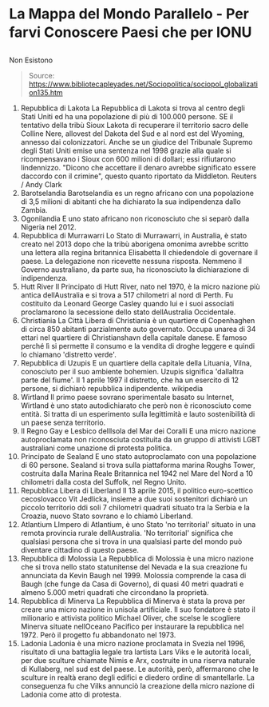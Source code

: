 # La Mappa del Mondo Parallelo - Per farvi Conoscere Paesi che per lONU 
Non Esistono

> Source: https://www.bibliotecapleyades.net/Sociopolitica/sociopol_globalization135.htm

1. Repubblica di Lakota
La Repubblica di Lakota si trova al centro degli Stati Uniti ed ha
una popolazione di più di 100.000 persone.
SE il tentativo della
tribù Sioux Lakota
di recuperare il territorio sacro delle Colline Nere, allovest del
Dakota del Sud e al nord est del Wyoming, annesso dai colonizzatori.
Anche se un giudice del Tribunale Supremo degli Stati Uniti emise
una sentenza nel 1998 grazie alla quale si ricompensavano i Sioux
con 600 milioni di dollari; essi rifiutarono lindennizzo.
"Dicono che accettare il denaro avrebbe significato essere
daccordo con il crimine", questo quanto riportato da Middleton.
Reuters / Andy Clark
2. Barotselandia
Barotselandia
es un regno africano con una popolazione di 3,5 milioni di abitanti
che ha dichiarato la sua indipendenza dallo Zambia.
3. Ogonilandia
E uno stato africano non riconosciuto che si separò dalla Nigeria
nel 2012.
4. Repubblica di Murrawarri
Lo
Stato di Murrawarri,
in Australia, è stato creato nel 2013 dopo che la tribù aborigena
omonima avrebbe scritto una lettera alla regina britannica
Elisabetta II chiedendole di governare il paese.
La delegazione non ricevette nessuna risposta. Nemmeno il Governo
australiano, da parte sua, ha riconosciuto la dichiarazione di
indipendenza.
5. Hutt River
Il
Principato di Hutt River,
nato nel 1970, è la micro nazione più antica dellAustralia e si
trova a 517 chilometri al nord di Perth.
Fu costituito da
Leonard George Casley quando lui e i suoi
associati proclamarono la secessione dello stato dellAustralia
Occidentale.
6. Christiania
La
Città Libera di Christiania
è un quartiere di Copenhaghen di circa 850 abitanti parzialmente
auto governato.
Occupa unarea di 34 ettari nel quartiere di Christianshavn della
capitale danese. E famoso perché lì si permette il consumo e la
vendita di droghe leggere e quindi lo chiamano 'distretto verde'.
7. Repubblica di Uzupis
E un quartiere della capitale della Lituania, Vilna, conosciuto per
il suo ambiente bohemien.
Uzupis
significa 'dallaltra parte del fiume'. Il 1 aprile 1997 il
distretto, che ha un esercito di 12 persone, si dichiarò repubblica
indipendente.
wikipedia
8. Wirtland
Il primo paese sovrano sperimentale
basato su Internet,
Wirtland
è uno stato autodichiarato che però non è riconosciuto come entità.
Si tratta di un esperimento sulla legittimità e lauto sostenibilità
di un paese senza territorio.
9. Il Regno Gay e Lesbico dellIsola del Mar dei Coralli
E una
micro nazione autoproclamata
non riconosciuta costituita da un gruppo di attivisti LGBT
australiani come unazione di protesta politica.
10. Principato de Sealand
E uno stato autoproclamato con una popolazione di 60 persone.
Sealand
si trova sulla piattaforma marina Roughs Tower, costruita dalla
Marina Reale Britannica nel 1942 nel Mare del Nord a 10 chilometri
dalla costa del Suffolk, nel Regno Unito.
11. Repubblica Libera di Liberland
Il 13 aprile 2015, il politico euro-scettico cecoslovacco
Vit
Jedlicka, insieme a due suoi sostenitori dichiarò un piccolo
territorio ddi soli 7 chilometri quadrati situato tra la Serbia e la
Croazia,
nuovo Stato sovrano
e lo chiamò
Liberland.
12. Atlantium
LImpero
di Atlantium,
è uno Stato 'no territorial' situato in una remota provincia rurale
dellAustralia. 'No territorial' significa che qualsiasi persona che
si trova in una qualsiasi parte del mondo può diventare cittadino di
questo paese.
13. Repubblica di Molossia
La
Repubblica di Molossia
è una micro nazione che si trova nello stato statunitense del Nevada
e la sua creazione fu annunciata da Kevin Baugh nel 1999.
Molossia comprende la casa di Baugh (che funge da Casa di Governo),
di quasi 40 metri quadrati e almeno 5.000 metri quadrati che
circondano la proprietà.
14. Repubblica di Minerva
La
Repubblica di Minerva
è stata la prova per creare una micro nazione in unisola
artificiale.
Il suo fondatore è stato il milionario e attivista politico
Michael Oliver, che scelse le scogliere Minerva situate
nellOceano Pacifico per instaurare la repubblica nel 1972. Però il
progetto fu abbandonato nel 1973.
15. Ladonia
Ladonia
è una micro nazione proclamata in Svezia nel 1996, risultato di una
battaglia legale tra lartista Lars Viks e le autorità
locali, per due sculture chiamate Nimis e Arx, costruite in una
riserva naturale di Kullaberg, nel sud est del paese.
Le autorità, però, affermarono che le sculture in realtà erano degli
edifici e diedero ordine di smantellarle. La conseguenza fu che
Vilks annunciò la creazione della micro nazione di Ladonia come atto
di protesta.
